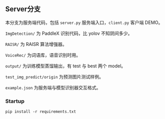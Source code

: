 ## Server分支

本分支为服务端代码，包括 `server.py` 服务端入口，`client.py` 客户端 DEMO。

`ImgDetection/` 为 PaddleX 识别代码，比 yolov 不知阴间多少。

`RAISR/` 为 RAISR 算法增强器。

`VoiceRec/` 为词语库，语音识别时用。

`output/` 为训练模型蒸馏输出，有 test 与 best 两个 model。

`test_img_predict/origin` 为预测图片测试样例。

`example.json` 为服务端与模型识别器交互格式。



### Startup

`pip install -r requirements.txt`

